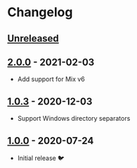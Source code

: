 # Changelog

## [Unreleased]

## [2.0.0] - 2021-02-03

* Add support for Mix v6

## [1.0.3] - 2020-12-03

* Support Windows directory separators

## [1.0.0] - 2020-07-24

* Initial release 🐦

[2.0.0]: https://github.com/daun/laravel-mix-transpile-node-modules/releases/tag/v2.0.0
[1.0.3]: https://github.com/daun/laravel-mix-transpile-node-modules/releases/tag/v1.0.3
[1.0.0]: https://github.com/daun/laravel-mix-transpile-node-modules/releases/tag/v1.0.0
[Unreleased]: https://github.com/daun/laravel-mix-transpile-node-modules/compare/v2.0.0...HEAD
